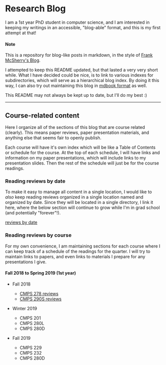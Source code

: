 # Research Blog
I am a 1st year PhD student in computer science, and I am interested in keeping my writings in an
accessible, "blog-able" format, and this is my first attempt at that!

#### Note
This is a repository for blog-like posts in markdown, in the style of [Frank McSherry's
Blog](https://github.com/frankmcsherry/blog).

I attempted to keep this README updated, but that lasted a very very short while. What I have
decided could be nice, is to link to various indexes for subdirectories, which will serve as a
hierarchical blog index. By doing it this way, I can also try out maintaining this blog in [mdbook
format](https://rust-lang-nursery.github.io/mdBook/) as well.

This README may not always be kept up to date, but I'll do my best :)

---
## Course-related content
Here I organize all of the sections of this blog that are course related (clearly). This means
paper reviews, paper presentation materials, and anything else that seems fair to openly publish.

Each course will have it's own index which will be like a Table of Contents or schedule for the
course. At the top of each schedule, I will have links and information on my paper presentations,
which will include links to my presentation slides. Then the rest of the schedule will just be for
the course readings.

### Reading reviews by date
To make it easy to manage all content in a single location, I would like to _also_ keep reading
reviews organized in a single location named and organized by date. Since they will be located in a
single directory, I link it here, where the below section will continue to grow while I'm in grad
school (and potentially "forever"!).

[reviews by date](blog-content/readings/by-date/index.md)
                  

### Reading reviews by course
For my own convenience, I am maintaining sections for each course where I can keep track of a
schedule of the readings for the quarter. I will try to maintain links to papers, and even links to
materials I prepare for any presentations I give.

#### Fall 2018 to Spring 2019 (1st year)
* Fall 2018
    * [CMPS 278 reviews](blog-content/readings/by-course/cmps278/index.md)
    * [CMPS 290S reviews](blog-content/readings/by-course/cmps290s/index.md)

* Winter 2019
    * CMPS 201
    * CMPS 280L
    * CMPS 280D

* Fall 2019
    * CMPS 229
    * CMPS 232
    * CMPS 280D
